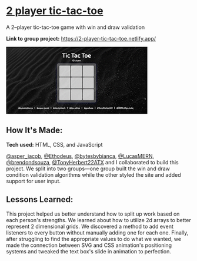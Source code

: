 # [2 player tic-tac-toe](https://alexisintech.github.io/tic-tac-toe/)

A 2–player tic-tac-toe game with win and draw validation

**Link to group project:** https://2-player-tic-tac-toe.netlify.app/  

<a href="https://alexisintech.github.io/tic-tac-toe/">
  <img src="tictactoegif.gif" />
</a>

## How It's Made:

**Tech used:** HTML, CSS, and JavaScript

[@asper_jacob](https://github.com/20jasper), [@Ethodeus](https://github.com/Ethodeus), [@bytesbybianca](https://github.com/bytesbybianca), [@LucasMERN](https://github.com/LucasMERN), [@brendondsouza](https://github.com/brendondsouza), [@TonyHerbert22ATX](https://github.com/TonyHerbert22ATX) and I collaborated to build this project. We split into two groups—one group built the win and draw condition validation algorithms while the other styled the site and added support for user input.

## Lessons Learned:

This project helped us better understand how to split up work based on each person's strengths. We learned about how to utilize 2d arrays to better represent 2 dimensional grids. We discovered a method to add event listeners to every button without manually adding one for each one. Finally, after struggling to find the appropriate values to do what we wanted, we made the connection between SVG and CSS animation's positioning systems and tweaked the text box's slide in animation to perfection.



